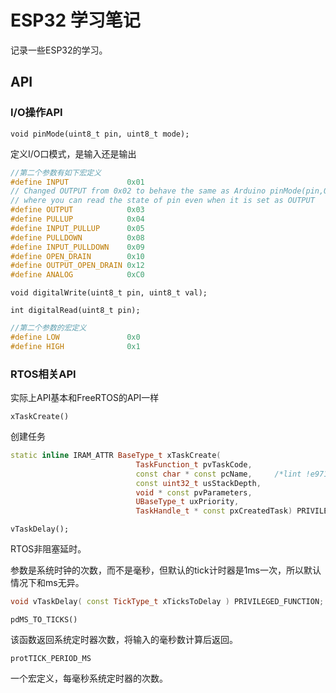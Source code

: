 # ESP32 学习笔记



记录一些ESP32的学习。

## API

### I/O操作API

`void pinMode(uint8_t pin, uint8_t mode);`

定义I/O口模式，是输入还是输出

```cpp
//第二个参数有如下宏定义
#define INPUT             0x01
// Changed OUTPUT from 0x02 to behave the same as Arduino pinMode(pin,OUTPUT) 
// where you can read the state of pin even when it is set as OUTPUT
#define OUTPUT            0x03 
#define PULLUP            0x04
#define INPUT_PULLUP      0x05
#define PULLDOWN          0x08
#define INPUT_PULLDOWN    0x09
#define OPEN_DRAIN        0x10
#define OUTPUT_OPEN_DRAIN 0x12
#define ANALOG            0xC0
```

`void digitalWrite(uint8_t pin, uint8_t val);`

`int digitalRead(uint8_t pin);`

```cpp
//第二个参数的宏定义
#define LOW               0x0
#define HIGH              0x1
```





### RTOS相关API

实际上API基本和FreeRTOS的API一样

`xTaskCreate()`

创建任务

```cpp
static inline IRAM_ATTR BaseType_t xTaskCreate(
                            TaskFunction_t pvTaskCode,
                            const char * const pcName,     /*lint !e971 Unqualified char types are allowed for strings and single characters only. */
                            const uint32_t usStackDepth,
                            void * const pvParameters,
                            UBaseType_t uxPriority,
                            TaskHandle_t * const pxCreatedTask) PRIVILEGED_FUNCTION
```



`vTaskDelay();`

RTOS非阻塞延时。

参数是系统时钟的次数，而不是毫秒，但默认的tick计时器是1ms一次，所以默认情况下和ms无异。

```cpp
void vTaskDelay( const TickType_t xTicksToDelay ) PRIVILEGED_FUNCTION;
```



`pdMS_TO_TICKS()`

该函数返回系统定时器次数，将输入的毫秒数计算后返回。

`protTICK_PERIOD_MS`

一个宏定义，每毫秒系统定时器的次数。